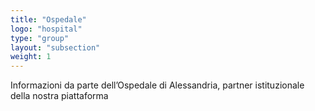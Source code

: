 ```yaml
---
title: "Ospedale"
logo: "hospital"
type: "group"
layout: "subsection"
weight: 1
---
```


Informazioni da parte dell’Ospedale di Alessandria, partner istituzionale della nostra piattaforma
